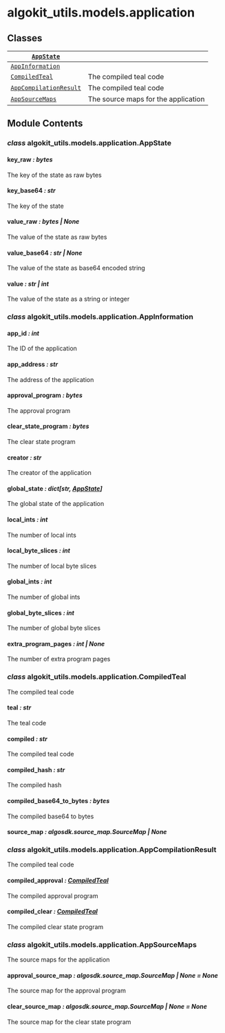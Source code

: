 # algokit_utils.models.application

## Classes

| [`AppState`](#algokit_utils.models.application.AppState)                         |                                     |
|----------------------------------------------------------------------------------|-------------------------------------|
| [`AppInformation`](#algokit_utils.models.application.AppInformation)             |                                     |
| [`CompiledTeal`](#algokit_utils.models.application.CompiledTeal)                 | The compiled teal code              |
| [`AppCompilationResult`](#algokit_utils.models.application.AppCompilationResult) | The compiled teal code              |
| [`AppSourceMaps`](#algokit_utils.models.application.AppSourceMaps)               | The source maps for the application |

## Module Contents

### *class* algokit_utils.models.application.AppState

#### key_raw *: bytes*

The key of the state as raw bytes

#### key_base64 *: str*

The key of the state

#### value_raw *: bytes | None*

The value of the state as raw bytes

#### value_base64 *: str | None*

The value of the state as base64 encoded string

#### value *: str | int*

The value of the state as a string or integer

### *class* algokit_utils.models.application.AppInformation

#### app_id *: int*

The ID of the application

#### app_address *: str*

The address of the application

#### approval_program *: bytes*

The approval program

#### clear_state_program *: bytes*

The clear state program

#### creator *: str*

The creator of the application

#### global_state *: dict[str, [AppState](#algokit_utils.models.application.AppState)]*

The global state of the application

#### local_ints *: int*

The number of local ints

#### local_byte_slices *: int*

The number of local byte slices

#### global_ints *: int*

The number of global ints

#### global_byte_slices *: int*

The number of global byte slices

#### extra_program_pages *: int | None*

The number of extra program pages

### *class* algokit_utils.models.application.CompiledTeal

The compiled teal code

#### teal *: str*

The teal code

#### compiled *: str*

The compiled teal code

#### compiled_hash *: str*

The compiled hash

#### compiled_base64_to_bytes *: bytes*

The compiled base64 to bytes

#### source_map *: algosdk.source_map.SourceMap | None*

### *class* algokit_utils.models.application.AppCompilationResult

The compiled teal code

#### compiled_approval *: [CompiledTeal](#algokit_utils.models.application.CompiledTeal)*

The compiled approval program

#### compiled_clear *: [CompiledTeal](#algokit_utils.models.application.CompiledTeal)*

The compiled clear state program

### *class* algokit_utils.models.application.AppSourceMaps

The source maps for the application

#### approval_source_map *: algosdk.source_map.SourceMap | None* *= None*

The source map for the approval program

#### clear_source_map *: algosdk.source_map.SourceMap | None* *= None*

The source map for the clear state program
